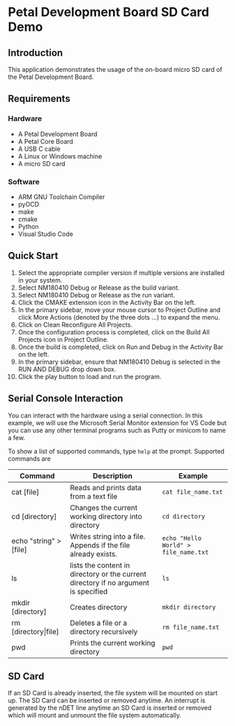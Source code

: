 # Petal Development Board SD Card Demo

## Introduction

This application demonstrates the usage of the on-board micro SD card of the Petal
Development Board.

## Requirements

### Hardware

- A Petal Development Board
- A Petal Core Board
- A USB C cable
- A Linux or Windows machine
- A micro SD card

### Software

- ARM GNU Toolchain Compiler
- pyOCD
- make
- cmake
- Python
- Visual Studio Code

## Quick Start

1. Select the appropriate compiler version if multiple versions are installed in your system.
2. Select NM180410 Debug or Release as the build variant.
3. Select NM180410 Debug or Release as the run variant.
4. Click the CMAKE extension icon in the Activity Bar on the left.
5. In the primary sidebar, move your mouse cursor to Project Outline and click More Actions (denoted by the three dots ...) to expand the menu.
6. Click on Clean Reconfigure All Projects.
7. Once the configuration process is completed, click on the Build All Projects icon in Project Outline.
8. Once the build is completed, click on Run and Debug in the Activity Bar on the left.
9. In the primary sidebar, ensure that NM180410 Debug is selected in the RUN AND DEBUG drop down box.
10. Click the play button to load and run the program.

## Serial Console Interaction

You can interact with the hardware using a serial connection. In this
example, we will use the Microsoft Serial Monitor extension for VS Code but
you can use any other terminal programs such as Putty or minicom to name a few.

To show a list of supported commands, type `help` at the prompt. Supported commands are

| Command                | Description                                                                         | Example                              |
| ---------------------- | ----------------------------------------------------------------------------------- | ------------------------------------ |
| cat [file]             | Reads and prints data from a text file                                              | `cat file_name.txt`                  |
| cd [directory]         | Changes the current working directory into directory                                | `cd directory`                       |
| echo "string" > [file] | Writes string into a file. Appends if the file already exists.                      | `echo "Hello World" > file_name.txt` |
| ls <directory>         | lists the content in directory or the current directory if no argument is specified | `ls`                                 |
| mkdir [directory]      | Creates directory                                                                   | `mkdir directory`                    |
| rm [directory\|file]   | Deletes a file or a directory recursively                                           | `rm file_name.txt`                   |
| pwd                    | Prints the current working directory                                                | `pwd`                                |

## SD Card

If an SD Card is already inserted, the file system will be mounted on start up. The SD Card
can be inserted or removed anytime. An interrupt is generated by the nDET line anytime an SD
Card is inserted or removed which will mount and unmount the file system automatically.
